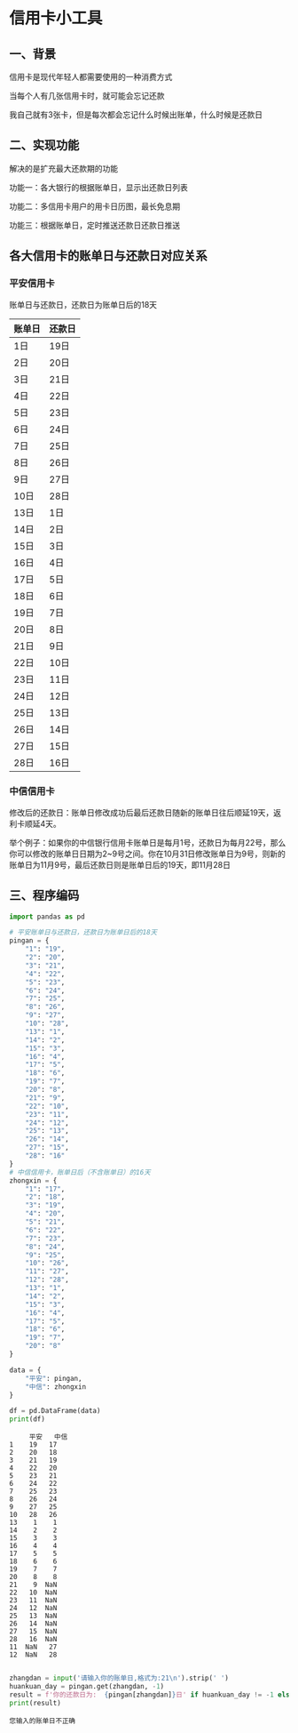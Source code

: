 # 信用卡小工具

## 一、背景

信用卡是现代年轻人都需要使用的一种消费方式

当每个人有几张信用卡时，就可能会忘记还款

我自己就有3张卡，但是每次都会忘记什么时候出账单，什么时候是还款日


## 二、实现功能

解决的是扩充最大还款期的功能

功能一：各大银行的根据账单日，显示出还款日列表

功能二：多信用卡用户的用卡日历图，最长免息期

功能三：根据账单日，定时推送还款日还款日推送

## 各大信用卡的账单日与还款日对应关系

### 平安信用卡

账单日与还款日，还款日为账单日后的18天

| 账单日 | 还款日  |
|---|---|
|1日|19日|
|2日|20日|
|3日|21日|
|4日|22日|
|5日|23日|
|6日|24日|
|7日|25日|
|8日|26日|
|9日|27日|
|10日|28日|
|13日|1日|
|14日|2日|
|15日|3日|
|16日|4日|
|17日|5日|
|18日|6日|
|19日|7日|
|20日|8日|
|21日|9日|
|22日|10日|
|23日|11日|
|24日|12日|
|25日|13日|
|26日|14日|
|27日|15日|
|28日|16日|


### 中信信用卡

修改后的还款日：账单日修改成功后最后还款日随新的账单日往后顺延19天，返利卡顺延4天。

举个例子：如果你的中信银行信用卡账单日是每月1号，还款日为每月22号，那么你可以修改的账单日日期为2~9号之间。你在10月31日修改账单日为9号，则新的账单日为11月9号，最后还款日则是账单日后的19天，即11月28日

## 三、程序编码


```python
import pandas as pd
```


```python
# 平安账单日与还款日，还款日为账单日后的18天
pingan = {
    "1": "19",
    "2": "20",
    "3": "21",
    "4": "22",
    "5": "23",
    "6": "24",
    "7": "25",
    "8": "26",
    "9": "27",
    "10": "28",
    "13": "1",
    "14": "2",
    "15": "3",
    "16": "4",
    "17": "5",
    "18": "6",
    "19": "7",
    "20": "8",
    "21": "9",
    "22": "10",
    "23": "11",
    "24": "12",
    "25": "13",
    "26": "14",
    "27": "15",
    "28": "16"
}
# 中信信用卡，账单日后（不含账单日）的16天
zhongxin = {
    "1": "17",
    "2": "18",
    "3": "19",
    "4": "20",
    "5": "21",
    "6": "22",
    "7": "23",
    "8": "24",
    "9": "25",
    "10": "26",
    "11": "27",
    "12": "28",
    "13": "1",
    "14": "2",
    "15": "3",
    "16": "4",
    "17": "5",
    "18": "6",
    "19": "7",
    "20": "8"
}

data = {
    "平安": pingan,
    "中信": zhongxin
}

df = pd.DataFrame(data)
print(df)
```

         平安   中信
    1    19   17
    2    20   18
    3    21   19
    4    22   20
    5    23   21
    6    24   22
    7    25   23
    8    26   24
    9    27   25
    10   28   26
    13    1    1
    14    2    2
    15    3    3
    16    4    4
    17    5    5
    18    6    6
    19    7    7
    20    8    8
    21    9  NaN
    22   10  NaN
    23   11  NaN
    24   12  NaN
    25   13  NaN
    26   14  NaN
    27   15  NaN
    28   16  NaN
    11  NaN   27
    12  NaN   28



```python

zhangdan = input('请输入你的账单日,格式为:21\n').strip(' ')
huankuan_day = pingan.get(zhangdan, -1)
result = f'你的还款日为:  {pingan[zhangdan]}日' if huankuan_day != -1 else "您输入的账单日不正确"
print(result)

```

    您输入的账单日不正确

